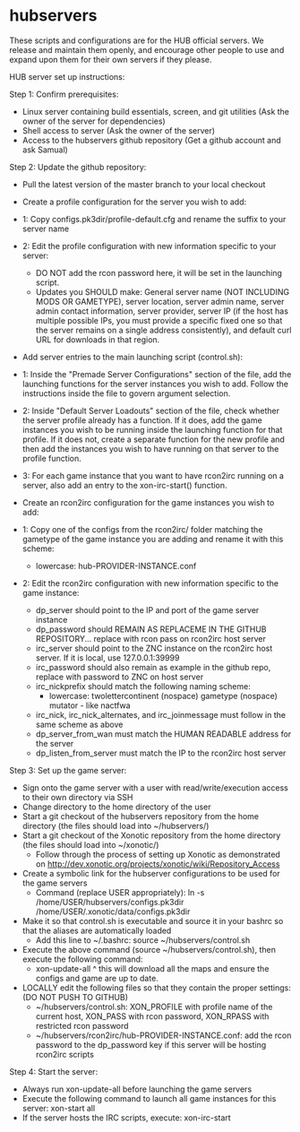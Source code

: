 hubservers
==========

These scripts and configurations are for the HUB official servers. We release and maintain them openly, and encourage
other people to use and expand upon them for their own servers if they please.

HUB server set up instructions:

Step 1: Confirm prerequisites:
 - Linux server containing build essentials, screen, and git utilities (Ask the owner of the server for dependencies)
 - Shell access to server (Ask the owner of the server)
 - Access to the hubservers github repository (Get a github account and ask Samual)


Step 2: Update the github repository:

 - Pull the latest version of the master branch to your local checkout
 
 - Create a profile configuration for the server you wish to add:
  - 1: Copy configs.pk3dir/profile-default.cfg and rename the suffix to your server name
  - 2: Edit the profile configuration with new information specific to your server:
     - DO NOT add the rcon password here, it will be set in the launching script.
     - Updates you SHOULD make: General server name (NOT INCLUDING MODS OR GAMETYPE),
         server location, server admin name, server admin contact information,
         server provider, server IP (if the host has multiple possible IPs, you must
         provide a specific fixed one so that the server remains on a single address
         consistently), and default curl URL for downloads in that region.

 - Add server entries to the main launching script (control.sh):
  - 1: Inside the "Premade Server Configurations" section of the file, add the launching
       functions for the server instances you wish to add. Follow the instructions inside
       the file to govern argument selection.
  - 2: Inside "Default Server Loadouts" section of the file, check whether
       the server profile already has a function. If it does, add the
       game instances you wish to be running inside the launching function
       for that profile. If it does not, create a separate function for the
       new profile and then add the instances you wish to have running on that
       server to the profile function.
  - 3: For each game instance that you want to have rcon2irc running on a server, also add
       an entry to the xon-irc-start() function. 
         
 - Create an rcon2irc configuration for the game instances you wish to add:
  - 1: Copy one of the configs from the rcon2irc/ folder matching the gametype
       of the game instance you are adding and rename it with this scheme:
     - lowercase: hub-PROVIDER-INSTANCE.conf
  - 2: Edit the rcon2irc configuration with new information specific to the game instance:
     - dp_server should point to the IP and port of the game server instance
     - dp_password should REMAIN AS REPLACEME IN THE GITHUB REPOSITORY... replace with rcon pass on rcon2irc host server
     - irc_server should point to the ZNC instance on the rcon2irc host server. If it is local, use 127.0.0.1:39999
     - irc_password should also remain as example in the github repo, replace with password to ZNC on host server
     - irc_nickprefix should match the following naming scheme:
       - lowercase: twolettercontinent (nospace) gametype (nospace) mutator - like nactfwa
     - irc_nick, irc_nick_alternates, and irc_joinmessage must follow in the same scheme as above
     - dp_server_from_wan must match the HUMAN READABLE address for the server
     - dp_listen_from_server must match the IP to the rcon2irc host server


Step 3: Set up the game server:

 - Sign onto the game server with a user with read/write/execution access to their own directory via SSH
 - Change directory to the home directory of the user
 - Start a git checkout of the hubservers repository from the home directory (the files should load into ~/hubservers/)
 - Start a git checkout of the Xonotic repository from the home directory (the files should load into ~/xonotic/)
   - Follow through the process of setting up Xonotic as demonstrated on http://dev.xonotic.org/projects/xonotic/wiki/Repository_Access
 - Create a symbolic link for the hubserver configurations to be used for the game servers
   - Command (replace USER appropriately): ln -s /home/USER/hubservers/configs.pk3dir /home/USER/.xonotic/data/configs.pk3dir
 - Make it so that control.sh is executable and source it in your bashrc so that the aliases are automatically loaded
   - Add this line to ~/.bashrc: source ~/hubservers/control.sh
 - Execute the above command (source ~/hubservers/control.sh), then execute the following command:
   - xon-update-all
     ^ this will download all the maps and ensure the configs and game are up to date.
 - LOCALLY edit the following files so that they contain the proper settings: (DO NOT PUSH TO GITHUB)
   - ~/hubservers/control.sh: XON_PROFILE with profile name of the current host, XON_PASS with rcon password, XON_RPASS with restricted rcon password
   - ~/hubservers/rcon2irc/hub-PROVIDER-INSTANCE.conf: add the rcon password to the dp_password key if this server will be hosting rcon2irc scripts


Step 4: Start the server:

 - Always run xon-update-all before launching the game servers
 - Execute the following command to launch all game instances for this server: xon-start all
 - If the server hosts the IRC scripts, execute: xon-irc-start
 
 
